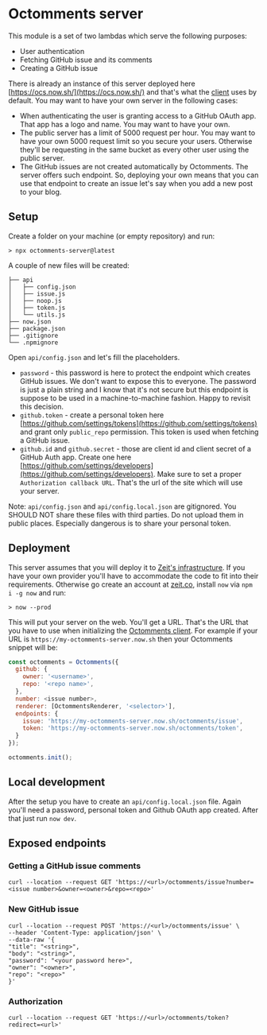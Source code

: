 # Octomments server

This module is a set of two lambdas which serve the following purposes:

* User authentication
* Fetching GitHub issue and its comments
* Creating a GitHub issue

There is already an instance of this server deployed here [https://ocs.now.sh/](https://ocs.now.sh/) and that's what the [client](../client) uses by default. You may want to have your own server in the following cases:

* When authenticating the user is granting access to a GitHub OAuth app. That app has a logo and name. You may want to have your own.
* The public server has a limit of 5000 request per hour. You may want to have your own 5000 request limit so you secure your users. Otherwise they'll be requesting in the same bucket as every other user using the public server.
* The GitHub issues are not created automatically by Octomments. The server offers such endpoint. So, deploying your own means that you can use that endpoint to create an issue let's say when you add a new post to your blog.

## Setup

Create a folder on your machine (or empty repository) and run:

```
> npx octomments-server@latest
```

A couple of new files will be created:

```
├── api
│   ├── config.json
│   ├── issue.js
│   ├── noop.js
│   ├── token.js
│   └── utils.js
├── now.json
├── package.json
├── .gitignore
└── .npmignore
```

Open `api/config.json` and let's fill the placeholders.

* `password` - this password is here to protect the endpoint which creates GitHub issues. We don't want to expose this to everyone. The password is just a plain string and I know that it's not secure but this endpoint is suppose to be used in a machine-to-machine fashion. Happy to revisit this decision.
* `github.token` - create a personal token here [https://github.com/settings/tokens](https://github.com/settings/tokens) and grant only `public_repo` permission. This token is used when fetching a GitHub issue.
* `github.id` and `github.secret` - those are client id and client secret of a GitHub Auth app. Create one here [https://github.com/settings/developers](https://github.com/settings/developers). Make sure to set a proper `Authorization callback URL`. That's the url of the site which will use your server.

Note: `api/config.json` and `api/config.local.json` are gitignored. You SHOULD NOT share these files with third parties. Do not upload them in public places. Especially dangerous is to share your personal token.

## Deployment

This server assumes that you will deploy it to [Zeit's infrastructure](https://zeit.co/). If you have your own provider you'll have to accommodate the code to fit into their requirements. Otherwise go create an account at [zeit.co](https://zeit.co/), install `now` via `npm i -g now` and run:

```
> now --prod
```

This will put your server on the web. You'll get a URL. That's the URL that you have to use when initializing the [Octomments client](../client). For example if your URL is `https://my-octomments-server.now.sh` then your Octomments snippet will be:

```js
const octomments = Octomments({
  github: {
    owner: '<username>',
    repo: '<repo name>',
  },
  number: <issue number>,
  renderer: [OctommentsRenderer, '<selector>'],
  endpoints: {
    issue: 'https://my-octomments-server.now.sh/octomments/issue',
    token: 'https://my-octomments-server.now.sh/octomments/token',
  }
});

octomments.init();
```

## Local development

After the setup you have to create an `api/config.local.json` file. Again you'll need a password, personal token and Github OAuth app created. After that just run `now dev`.

## Exposed endpoints

### Getting a GitHub issue comments

```
curl --location --request GET 'https://<url>/octomments/issue?number=<issue number>&owner=<owner>&repo=<repo>'
```

### New GitHub issue

```
curl --location --request POST 'https://<url>/octomments/issue' \
--header 'Content-Type: application/json' \
--data-raw '{
"title": "<string>",
"body": "<string>",
"password": "<your password here>",
"owner": "<owner>",
"repo": "<repo>"
}'
```

### Authorization

```
curl --location --request GET 'https://<url>/octomments/token?redirect=<url>'
```


